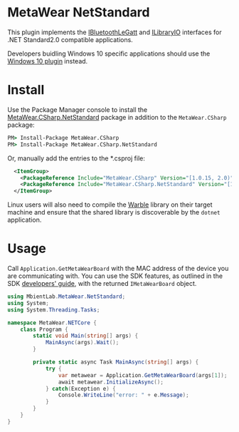 # MetaWear NetStandard
This plugin implements the [IBluetoothLeGatt](https://github.com/mbientlab/MetaWear-SDK-CSharp/blob/1.0.0/MetaWear/Impl/Platform/IBluetoothLeGatt.cs) 
and [ILibraryIO](https://github.com/mbientlab/MetaWear-SDK-CSharp/blob/1.0.0/MetaWear/Impl/Platform/ILibraryIO.cs) interfaces for 
.NET Standard2.0 compatible applications.

Developers buidling Windows 10 specific applications should use the [Windows 10 plugin](https://github.com/mbientlab/MetaWear-SDK-CSharp-Plugin-Win10) instead.

# Install
Use the Package Manager console to install the [MetaWear.CSharp.NetStandard](https://www.nuget.org/packages/MetaWear.CSharp.NetStandard/) 
package in addition to the ``MetaWear.CSharp`` package:

```bat
PM> Install-Package MetaWear.CSharp
PM> Install-Package MetaWear.CSharp.NetStandard
```

Or, manually add the entries to the *.csproj file:

```xml
  <ItemGroup>
    <PackageReference Include="MetaWear.CSharp" Version="[1.0.15, 2.0)" />
    <PackageReference Include="MetaWear.CSharp.NetStandard" Version="[1.0.0, 2.0)" />
  </ItemGroup>
```
Linux users will also need to compile the [Warble](https://github.com/mbientlab/Warble) library on their target machine and ensure that the 
shared library is discoverable by the ``dotnet`` application.

# Usage
Call ``Application.GetMetaWearBoard`` with the MAC address of the device you are communicating with.  You can use the SDK features, as 
outlined in the SDK [developers' guide](https://mbientlab.com/csdocs/1/metawearboard.html), with the returned ``IMetaWearBoard`` object.  

```csharp
using MbientLab.MetaWear.NetStandard;
using System;
using System.Threading.Tasks;

namespace MetaWear.NETCore {
    class Program {
        static void Main(string[] args) {
            MainAsync(args).Wait();
        }

        private static async Task MainAsync(string[] args) {
            try {
                var metawear = Application.GetMetaWearBoard(args[1]);
                await metawear.InitializeAsync();
            } catch(Exception e) {
                Console.WriteLine("error: " + e.Message);
            }
        }
    }
}
```
